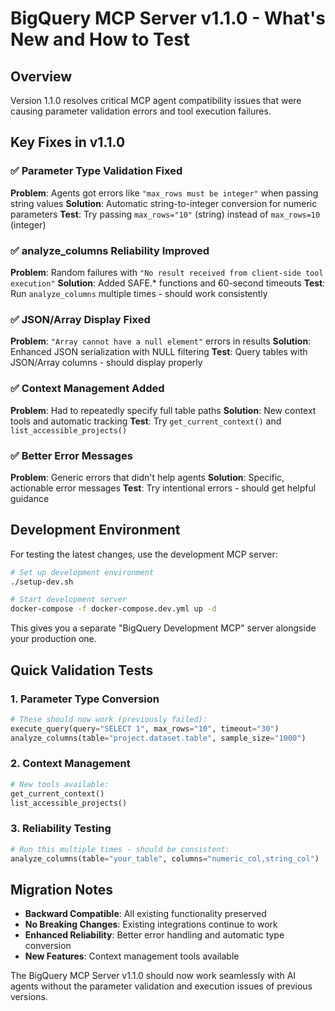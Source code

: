 # BigQuery MCP Server v1.1.0 - What's New and How to Test

## Overview

Version 1.1.0 resolves critical MCP agent compatibility issues that were causing parameter validation errors and tool execution failures.

## Key Fixes in v1.1.0

### ✅ Parameter Type Validation Fixed
**Problem**: Agents got errors like `"max_rows must be integer"` when passing string values
**Solution**: Automatic string-to-integer conversion for numeric parameters
**Test**: Try passing `max_rows="10"` (string) instead of `max_rows=10` (integer)

### ✅ analyze_columns Reliability Improved  
**Problem**: Random failures with `"No result received from client-side tool execution"`
**Solution**: Added SAFE.* functions and 60-second timeouts
**Test**: Run `analyze_columns` multiple times - should work consistently

### ✅ JSON/Array Display Fixed
**Problem**: `"Array cannot have a null element"` errors in results
**Solution**: Enhanced JSON serialization with NULL filtering
**Test**: Query tables with JSON/Array columns - should display properly

### ✅ Context Management Added
**Problem**: Had to repeatedly specify full table paths
**Solution**: New context tools and automatic tracking
**Test**: Try `get_current_context()` and `list_accessible_projects()`

### ✅ Better Error Messages
**Problem**: Generic errors that didn't help agents
**Solution**: Specific, actionable error messages
**Test**: Try intentional errors - should get helpful guidance

## Development Environment

For testing the latest changes, use the development MCP server:

```bash
# Set up development environment
./setup-dev.sh

# Start development server  
docker-compose -f docker-compose.dev.yml up -d
```

This gives you a separate "BigQuery Development MCP" server alongside your production one.

## Quick Validation Tests

### 1. Parameter Type Conversion
```python
# These should now work (previously failed):
execute_query(query="SELECT 1", max_rows="10", timeout="30")
analyze_columns(table="project.dataset.table", sample_size="1000")
```

### 2. Context Management
```python
# New tools available:
get_current_context()
list_accessible_projects()
```

### 3. Reliability Testing
```python
# Run this multiple times - should be consistent:
analyze_columns(table="your_table", columns="numeric_col,string_col")
```

## Migration Notes

- **Backward Compatible**: All existing functionality preserved
- **No Breaking Changes**: Existing integrations continue to work
- **Enhanced Reliability**: Better error handling and automatic type conversion
- **New Features**: Context management tools available

The BigQuery MCP Server v1.1.0 should now work seamlessly with AI agents without the parameter validation and execution issues of previous versions.
